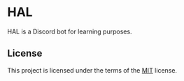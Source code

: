 # HAL

HAL is a Discord bot for learning purposes.

## License

This project is licensed under the terms of the [MIT](LICENSE) license.
